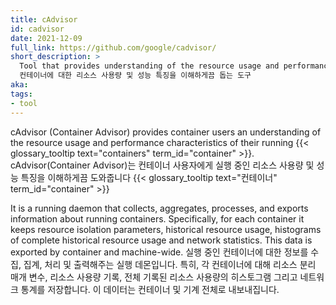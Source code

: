 ```yaml
---
title: cAdvisor
id: cadvisor
date: 2021-12-09
full_link: https://github.com/google/cadvisor/
short_description: >
  Tool that provides understanding of the resource usage and performance characteristics for containers
  컨테이너에 대한 리소스 사용량 및 성능 특징을 이해하게끔 돕는 도구
aka:
tags:
- tool
---
```

cAdvisor (Container Advisor) provides container users an understanding of the resource usage and performance characteristics of their running {{< glossary_tooltip text="containers" term_id="container" >}}.
cAdvisor(Container Advisor)는 컨테이너 사용자에게 실행 중인 리소스 사용량 및 성능 특징을 이해하게끔 도와줍니다 {{< glossary_tooltip text="컨테이너" term_id="container" >}}

<!--more-->

It is a running daemon that collects, aggregates, processes, and exports information about running containers. Specifically, for each container it keeps resource isolation parameters, historical resource usage, histograms of complete historical resource usage and network statistics. This data is exported by container and machine-wide.
실행 중인 컨테이너에 대한 정보를 수집, 집계, 처리 및 출력해주는 실행 데몬입니다. 특히, 각 컨테이너에 대해 리소스 분리 매개 변수, 리소스 사용량 기록, 전체 기록된 리소스 사용량의 히스토그램 그리고 네트워크 통계를 저장합니다. 이 데이터는 컨테이너 및 기계 전체로 내보내집니다.
